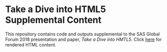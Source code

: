 Take a Dive into HTML5 Supplemental Content
===========================================

This repository contains code and outputs supplemental to the SAS Global Forum 2018 presentation and paper, *Take a Dive into HMTL5*. Click [here](https://spectrumhealthresearch.github.io/SUGI-2018-HTML5/) for rendered HTML content.
